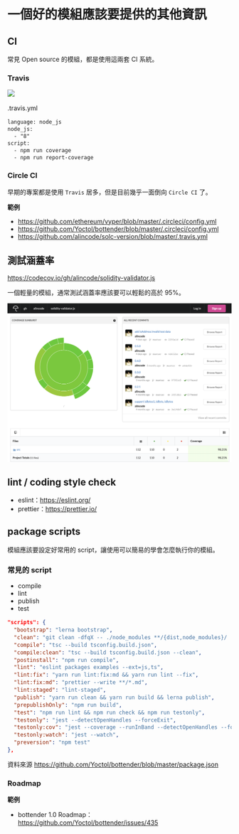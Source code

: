 # 一個好的模組應該要提供的其他資訊

## CI

常見 Open source 的模組，都是使用這兩套 CI 系統。

### Travis

![](https://cdn.travis-ci.org/images/landing-page/laptop-f308ed79defa4f49c5f01af29a60084d.png)

.travis.yml

```
language: node_js
node_js:
  - "8"
script:
  - npm run coverage
  - npm run report-coverage
```

### Circle CI

早期的專案都是使用 `Travis` 居多，但是目前幾乎一面倒向 `Circle CI` 了。

**範例**

- <https://github.com/ethereum/vyper/blob/master/.circleci/config.yml>
- <https://github.com/Yoctol/bottender/blob/master/.circleci/config.yml>
- <https://github.com/alincode/solc-version/blob/master/.travis.yml>

## 測試涵蓋率

<https://codecov.io/gh/alincode/solidity-validator.js>

一個輕量的模組，通常測試涵蓋率應該要可以輕鬆的高於 95%。

![](https://raw.githubusercontent.com/alincode/modular-design-30days-2019/master/assets/codecov.png)

## lint / coding style check

- eslint：<https://eslint.org/>
- prettier：<https://prettier.io/>

## package scripts

模組應該要設定好常用的 script，讓使用可以簡易的學會怎麼執行你的模組。

### 常見的 script

- compile
- lint
- publish
- test

```json
"scripts": {
  "bootstrap": "lerna bootstrap",
  "clean": "git clean -dfqX -- ./node_modules **/{dist,node_modules}/ ./packages/*/tsconfig*tsbuildinfo",
  "compile": "tsc --build tsconfig.build.json",
  "compile:clean": "tsc --build tsconfig.build.json --clean",
  "postinstall": "npm run compile",
  "lint": "eslint packages examples --ext=js,ts",
  "lint:fix": "yarn run lint:fix:md && yarn run lint --fix",
  "lint:fix:md": "prettier --write **/*.md",
  "lint:staged": "lint-staged",
  "publish": "yarn run clean && yarn run build && lerna publish",
  "prepublishOnly": "npm run build",
  "test": "npm run lint && npm run check && npm run testonly",
  "testonly": "jest --detectOpenHandles --forceExit",
  "testonly:cov": "jest --coverage --runInBand --detectOpenHandles --forceExit",
  "testonly:watch": "jest --watch",
  "preversion": "npm test"
},
```

資料來源 <https://github.com/Yoctol/bottender/blob/master/package.json>

### Roadmap

**範例**

- bottender 1.0 Roadmap：<https://github.com/Yoctol/bottender/issues/435>

